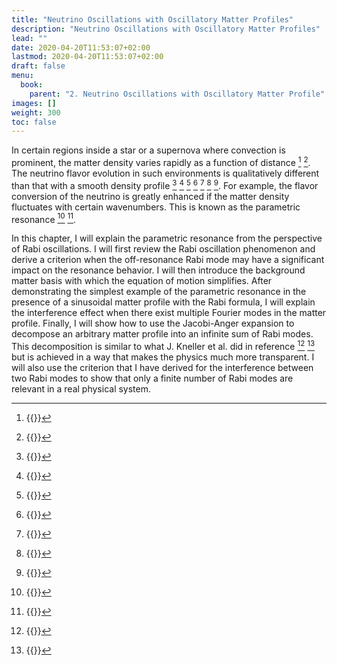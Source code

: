 ```yaml
---
title: "Neutrino Oscillations with Oscillatory Matter Profiles"
description: "Neutrino Oscillations with Oscillatory Matter Profiles"
lead: ""
date: 2020-04-20T11:53:07+02:00
lastmod: 2020-04-20T11:53:07+02:00
draft: false
menu:
  book:
    parent: "2. Neutrino Oscillations with Oscillatory Matter Profile"
images: []
weight: 300
toc: false
---
```


In certain regions inside a star or a supernova where convection is prominent, the matter density varies rapidly as a function of distance [^Muller2015] [^Couch2015]. The neutrino flavor evolution in such environments is qualitatively different than that with a smooth density profile [^Krastev1989] [^Loreti1994] [^Akhmedov2000] [^Friedland2006] [^Kneller2010] [^Kneller2013] [^Patton2014]. For example, the flavor conversion of the neutrino is greatly enhanced if the matter density fluctuates with certain wavenumbers. This is known as the parametric resonance [^Krastev1989] [^Akhmedov1999].

In this chapter, I will explain the parametric resonance from the perspective of Rabi oscillations. I will first review the Rabi oscillation phenomenon and derive a criterion when the off-resonance Rabi mode may have a significant impact on the resonance behavior. I will then introduce the background matter basis with which the equation of motion simplifies. After demonstrating the simplest example of the parametric resonance in the presence of a sinusoidal matter profile with the Rabi formula, I will explain the interference effect when there exist multiple Fourier modes in the matter profile. Finally, I will show how to use the Jacobi-Anger expansion to decompose an arbitrary matter profile into an infinite sum of Rabi modes. This decomposition is similar to what J. Kneller et al. did in reference [^Kneller2013] [^Patton2014] but is achieved in a way that makes the physics much more transparent. I will also use the criterion that I have derived for the interference between two Rabi modes to show that only a finite number of Rabi modes are relevant in a real physical system.


[^Muller2015]: {{<ref key="Muller2015">}}
[^Couch2015]:  {{<ref key="Couch2015">}}
[^Krastev1989]: {{<ref key="Krastev1989">}}
[^Loreti1994]: {{<ref key="Loreti1994">}}
[^Akhmedov2000]: {{<ref key="Akhmedov2000">}}
[^Friedland2006]: {{<ref key="Friedland2006">}}
[^Kneller2010]: {{<ref key="Kneller2010">}}
[^Kneller2013]: {{<ref key="Kneller2013">}}
[^Patton2014]: {{<ref key="Patton2014">}}
[^Krastev1989]: {{<ref key="Krastev1989">}}
[^Akhmedov1999]: {{<ref key="Akhmedov1999">}}
[^Kneller2013]: {{<ref key="Kneller2013">}}
[^Patton2014]: {{<ref key="Patton2014">}}